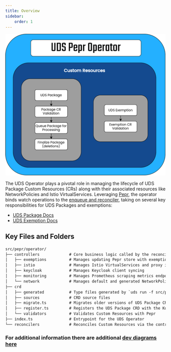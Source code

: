 ```yaml
---
title: Overview
sidebar:
    order: 1
---
```


![UDS Operator Overview Flows](https://github.com/defenseunicorns/uds-core/blob/main/docs/.images/diagrams/uds-core-operator-custom-resources.svg?raw=true)

The UDS Operator plays a pivotal role in managing the lifecycle of UDS Package Custom Resources (CRs) along with their associated resources like NetworkPolicies and Istio VirtualServices. Leveraging [Pepr](https://github.com/defenseunicorns/pepr), the operator binds watch operations to the [enqueue and reconciler](https://docs.pepr.dev/v0.42.0/user-guide/actions/reconcile/), taking on several key responsibilities for UDS Packages and exemptions:

* [UDS Package Docs](https://uds.defenseunicorns.com/reference/configuration/uds-operator/package/)
* [UDS Exemption Docs](https://uds.defenseunicorns.com/reference/configuration/uds-operator/exemption/)

## Key Files and Folders

```txt
src/pepr/operator/
├── controllers             # Core business logic called by the reconciler
│   ├── exemptions          # Manages updating Pepr store with exemptions from UDS Exemption
│   ├── istio               # Manages Istio VirtualServices and proxy injection for UDS Packages/Namespace
│   ├── keycloak            # Manages Keycloak client syncing
│   ├── monitoring          # Manages Prometheus scraping metrics endpoints
│   └── network             # Manages default and generated NetworkPolicies for UDS Packages/Namespace
├── crd
│   ├── generated           # Type files generated by `uds run -f src/pepr/tasks.yaml gen-crds`
│   ├── sources             # CRD source files
│   ├── migrate.ts          # Migrates older versions of UDS Package CRs to new version
│   ├── register.ts         # Registers the UDS Package CRD with the Kubernetes API
│   └── validators          # Validates Custom Resources with Pepr
├── index.ts                # Entrypoint for the UDS Operator
└── reconcilers             # Reconciles Custom Resources via the controllers
```

### For additional information there are additional [dev diagrams here](https://github.com/defenseunicorns/uds-core/tree/main/docs/.images/dev)